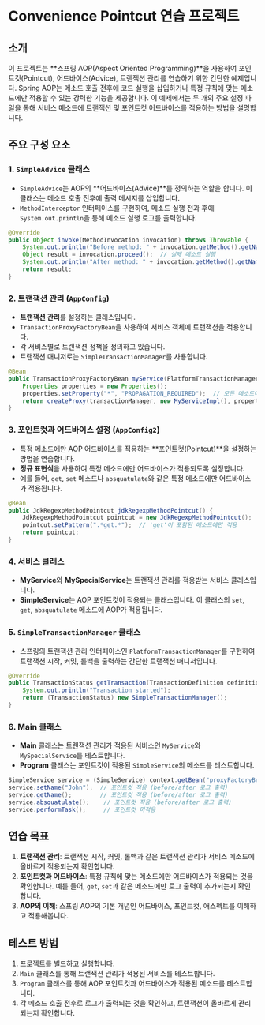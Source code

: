 # Convenience Pointcut 연습 프로젝트

## 소개

이 프로젝트는 **스프링 AOP(Aspect Oriented Programming)**을 사용하여 포인트컷(Pointcut), 어드바이스(Advice), 트랜잭션 관리를 연습하기 위한 간단한 예제입니다. Spring AOP는 메소드 호출 전후에 코드 실행을 삽입하거나 특정 규칙에 맞는 메소드에만 적용할 수 있는 강력한 기능을 제공합니다. 이 예제에서는 두 개의 주요 설정 파일을 통해 서비스 메소드에 트랜잭션 및 포인트컷 어드바이스를 적용하는 방법을 설명합니다.

## 주요 구성 요소

### 1. `SimpleAdvice` 클래스

- `SimpleAdvice`는 AOP의 **어드바이스(Advice)**를 정의하는 역할을 합니다. 이 클래스는 메소드 호출 전후에 출력 메시지를 삽입합니다.
- `MethodInterceptor` 인터페이스를 구현하여, 메소드 실행 전과 후에 `System.out.println`을 통해 메소드 실행 로그를 출력합니다.

```java
@Override
public Object invoke(MethodInvocation invocation) throws Throwable {
    System.out.println("Before method: " + invocation.getMethod().getName());
    Object result = invocation.proceed();  // 실제 메소드 실행
    System.out.println("After method: " + invocation.getMethod().getName());
    return result;
}
```

### 2. 트랜잭션 관리 (`AppConfig`)

- **트랜잭션 관리**를 설정하는 클래스입니다. 
- `TransactionProxyFactoryBean`을 사용하여 서비스 객체에 트랜잭션을 적용합니다.
- 각 서비스별로 트랜잭션 정책을 정의하고 있습니다.
- 트랜잭션 매니저로는 `SimpleTransactionManager`를 사용합니다. 

```java
@Bean
public TransactionProxyFactoryBean myService(PlatformTransactionManager transactionManager) {
    Properties properties = new Properties();
    properties.setProperty("*", "PROPAGATION_REQUIRED");  // 모든 메소드에 대해 트랜잭션이 필요함을 명시
    return createProxy(transactionManager, new MyServiceImpl(), properties);
}
```

### 3. 포인트컷과 어드바이스 설정 (`AppConfig2`)

- 특정 메소드에만 AOP 어드바이스를 적용하는 **포인트컷(Pointcut)**을 설정하는 방법을 연습합니다.
- **정규 표현식**을 사용하여 특정 메소드에만 어드바이스가 적용되도록 설정합니다.
- 예를 들어, `get`, `set` 메소드나 `absquatulate`와 같은 특정 메소드에만 어드바이스가 적용됩니다.

```java
@Bean
public JdkRegexpMethodPointcut jdkRegexpMethodPointcut() {
    JdkRegexpMethodPointcut pointcut = new JdkRegexpMethodPointcut();
    pointcut.setPattern(".*get.*");  // 'get'이 포함된 메소드에만 적용
    return pointcut;
}
```

### 4. 서비스 클래스

- **MyService**와 **MySpecialService**는 트랜잭션 관리를 적용받는 서비스 클래스입니다.
- **SimpleService**는 AOP 포인트컷이 적용되는 클래스입니다. 이 클래스의 `set`, `get`, `absquatulate` 메소드에 AOP가 적용됩니다.

### 5. `SimpleTransactionManager` 클래스

- 스프링의 트랜잭션 관리 인터페이스인 `PlatformTransactionManager`를 구현하여 트랜잭션 시작, 커밋, 롤백을 출력하는 간단한 트랜잭션 매니저입니다.

```java
@Override
public TransactionStatus getTransaction(TransactionDefinition definition) throws TransactionException {
    System.out.println("Transaction started");
    return (TransactionStatus) new SimpleTransactionManager();
}
```

### 6. Main 클래스

- **Main** 클래스는 트랜잭션 관리가 적용된 서비스인 `MyService`와 `MySpecialService`를 테스트합니다.
- **Program** 클래스는 포인트컷이 적용된 `SimpleService`의 메소드를 테스트합니다.

```java
SimpleService service = (SimpleService) context.getBean("proxyFactoryBean");
service.setName("John");  // 포인트컷 적용 (before/after 로그 출력)
service.getName();        // 포인트컷 적용 (before/after 로그 출력)
service.absquatulate();    // 포인트컷 적용 (before/after 로그 출력)
service.performTask();     // 포인트컷 미적용
```

## 연습 목표

1. **트랜잭션 관리**: 트랜잭션 시작, 커밋, 롤백과 같은 트랜잭션 관리가 서비스 메소드에 올바르게 적용되는지 확인합니다.
2. **포인트컷과 어드바이스**: 특정 규칙에 맞는 메소드에만 어드바이스가 적용되는 것을 확인합니다. 예를 들어, `get`, `set`과 같은 메소드에만 로그 출력이 추가되는지 확인합니다.
3. **AOP의 이해**: 스프링 AOP의 기본 개념인 어드바이스, 포인트컷, 애스펙트를 이해하고 적용해봅니다.

## 테스트 방법

1. 프로젝트를 빌드하고 실행합니다.
2. `Main` 클래스를 통해 트랜잭션 관리가 적용된 서비스를 테스트합니다.
3. `Program` 클래스를 통해 AOP 포인트컷과 어드바이스가 적용된 메소드를 테스트합니다.
4. 각 메소드 호출 전후로 로그가 출력되는 것을 확인하고, 트랜잭션이 올바르게 관리되는지 확인합니다.


